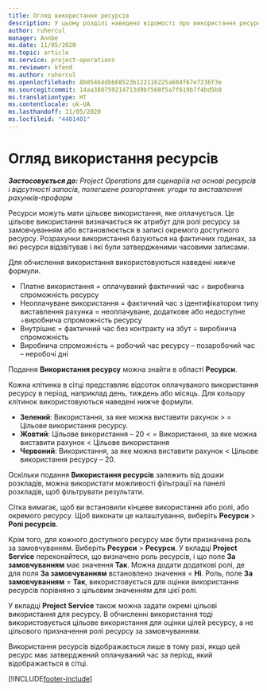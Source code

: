 ```yaml
---
title: Огляд використання ресурсів
description: У цьому розділі наведено відомості про використання ресурсів у Project Operations.
author: ruhercul
manager: Annbe
ms.date: 11/05/2020
ms.topic: article
ms.service: project-operations
ms.reviewer: kfend
ms.author: ruhercul
ms.openlocfilehash: 8b85464dbb68523b122116225a604f67e7236f3e
ms.sourcegitcommit: 14aa380759214713d9bf560f5a7f619b7f4bd5b8
ms.translationtype: HT
ms.contentlocale: uk-UA
ms.lasthandoff: 11/05/2020
ms.locfileid: "4401401"
---
```

# <a name="resource-utilization-overview"></a>Огляд використання ресурсів

_**Застосовується до:** Project Operations для сценаріїв на основі ресурсів і відсутності запасів, полегшене розгортання: угоди та виставлення рахунків-проформ_

Ресурси можуть мати цільове використання, яке оплачується. Це цільове використання визначається як атрибут для ролі ресурсу за замовчуванням або встановлюється в записі окремого доступного ресурсу. Розрахунки використання базуються на фактичних годинах, за які ресурси відзвітував і які були затвердженими часовими записами.

Для обчислення використання використовуються наведені нижче формули.

  - Платне використання = оплачуваний фактичний час ÷ виробнича спроможність ресурсу
  - Неоплачуване використання = фактичний час з ідентифікатором типу виставлення рахунка = неоплачуване, додаткове або недоступне ÷виробнича спроможність ресурсу
  - Внутрішнє = фактичний час без контракту на збут ÷ виробнича спроможність
  - Виробнича спроможність = робочий час ресурсу – позаробочий час – неробочі дні

Подання **Використання ресурсу** можна знайти в області **Ресурси**.

Кожна клітинка в сітці представляє відсоток оплачуваного використання ресурсу в період, наприклад день, тиждень або місяць. Для кольору клітинок використовуються наведені нижче формули.

  - **Зелений**: Використання, за яке можна виставити рахунок > = Цільове використання ресурсу.
  - **Жовтий**: Цільове використання – 20 < = Використання, за яке можна виставити рахунок < Цільове використання
  - **Червоний**: Використання, за яке можна виставити рахунок < Цільове використання ресурсу – 20.

Оскільки подання **Використання ресурсів** залежить від дошки розкладів, можна використати можливості фільтрації на панелі розкладів, щоб фільтрувати результати.

Сітка вимагає, щоб ви встановили кінцеве використання або ролі, або окремого ресурсу. Щоб виконати це налаштування, виберіть **Ресурси** > **Ролі ресурсів**.

Крім того, для кожного доступного ресурсу має бути призначена роль за замовчуванням. Виберіть **Ресурси** > **Ресурси**. У вкладці **Project Service** переконайтеся, що визначено роль ресурсів, і що поле **За замовчуванням** має значення **Так**. Можна додати додаткові ролі, де для поля **За замовчуванням** встановлено значення = **Ні**. Роль, поле **За замовчуванням** = **Так**, використовується для оцінки використання ресурсів порівняно з цільовим значенням для цієї ролі.

У вкладці **Project Service** також можна задати окремі цільові використання для ресурсу. В обчисленні використання тоді використовується цільове використання для оцінки цілей ресурсу, а не цільового призначення ролі ресурсу за замовчуванням.

Використання ресурсів відображається лише в тому разі, якщо цей ресурс має затверджений оплачуваний час за період, який відображається в сітці.


[!INCLUDE[footer-include](../includes/footer-banner.md)]